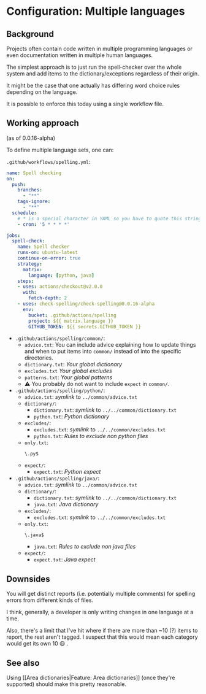 # Configuration: Multiple languages

## Background

Projects often contain code written in multiple programming languages
or even documentation written in multiple human languages.

The simplest approach is to just run the spell-checker over the whole system
and add items to the dictionary/exceptions regardless of their origin.

It might be the case that one actually has differing word choice rules
depending on the language.

It is possible to enforce this today using a single workflow file.

## Working approach

(as of 0.0.16-alpha)

To define multiple language sets, one can:

`.github/workflows/spelling.yml`:
```yml
name: Spell checking
on:
  push:
    branches:
      - "**"
    tags-ignore:
      - "**"
  schedule:
    # * is a special character in YAML so you have to quote this string
    - cron: '5 * * * *'

jobs:
  spell-check:
    name: Spell checker
    runs-on: ubuntu-latest
    continue-on-error: true
    strategy:
      matrix:
        language: [python, java]
    steps:
    - uses: actions/checkout@v2.0.0
      with:
        fetch-depth: 2
    - uses: check-spelling/check-spelling@0.0.16-alpha
      env:
        bucket: .github/actions/spelling
        project: ${{ matrix.language }}
        GITHUB_TOKEN: ${{ secrets.GITHUB_TOKEN }}
```

* `.github/actions/spelling/common/`:
  * `advice.txt`:
    You can include advice explaining how to update things and
    when to put items into `common/` instead of into the specific directories.
  * `dictionary.txt`:
    *Your global dictionary*
  * `excludes.txt`
    *Your global excludes*
  * `patterns.txt`:
    *Your global patterns*
  * ⚠️ You probably do not want to include `expect` in `common/`.
* `.github/actions/spelling/python/`:
  * `advice.txt`:
    *symlink* to `../common/advice.txt`
  * `dictionary/`:
    * `dictionary.txt`:
      *symlink* to `../../common/dictionary.txt`
    * `python.txt`:
      *Python dictionary*
   * `excludes/`:
     * `excludes.txt`:
       *symlink* to `../../common/excludes.txt`
     * `python.txt`:
       *Rules to exclude non python files*
   * `only.txt`:
       ```text
       \.py$
       ```
   * `expect/`:
      * `expect.txt`:
        *Python expect*
* `.github/actions/spelling/java/`:
  * `advice.txt`:
    *symlink* to `../common/advice.txt`
  * `dictionary/`:
    * `dictionary.txt`:
      *symlink* to `../../common/dictionary.txt`
    * `java.txt`:
      *Java dictionary*
   * `excludes/`:
     * `excludes.txt`:
       *symlink* to `../../common/excludes.txt`
   * `only.txt`:
       ```text
       \.java$
       ```
     * `java.txt`:
       *Rules to exclude non java files*
   * `expect/`:
      * `expect.txt`:
        *Java expect*

## Downsides
You will get distinct reports
(i.e. potentially multiple comments) for spelling errors from different kinds of files.

I think, generally, a developer is only writing changes in one language at a time.

Also, there's a limit that I've hit where if there are more than ~10 (?) items to report,
the rest aren't tagged.
I suspect that this would mean each category would get its own 10 😃 .

## See also

Using [[Area dictionaries|Feature: Area dictionaries]] (once they're supported) should make this pretty reasonable.
